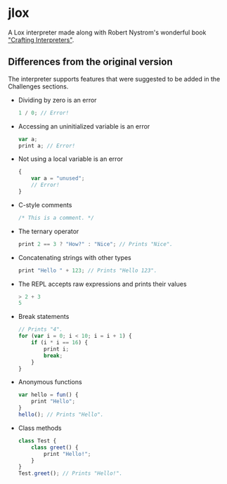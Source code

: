 # jlox

A Lox interpreter made along with Robert Nystrom's wonderful book
["Crafting Interpreters"](http://craftinginterpreters.com).

## Differences from the original version

The interpreter supports features that were suggested to be added in the Challenges sections.

- Dividing by zero is an error

    ```javascript
    1 / 0; // Error!
    ```

- Accessing an uninitialized variable is an error

    ```javascript
    var a;
    print a; // Error!
    ```

- Not using a local variable is an error

    ```javascript
    {
        var a = "unused";
        // Error!
    }
    ```

- C-style comments

    ```javascript
    /* This is a comment. */
    ```

- The ternary operator

    ```javascript
    print 2 == 3 ? "How?" : "Nice"; // Prints "Nice".
    ```

- Concatenating strings with other types

    ```javascript
    print "Hello " + 123; // Prints "Hello 123".
    ```

- The REPL accepts raw expressions and prints their values

    ```javascript
    > 2 + 3
    5
    ```

- Break statements

    ```javascript
    // Prints "4".
    for (var i = 0; i < 10; i = i + 1) {
        if (i * i == 16) {
            print i;
            break;
        }
    }
    ```

- Anonymous functions

    ```javascript
    var hello = fun() {
        print "Hello";
    }
    hello(); // Prints "Hello".
    ```

- Class methods

    ```javascript
    class Test {
        class greet() {
            print "Hello!";
        }
    }
    Test.greet(); // Prints "Hello!".
    ```
